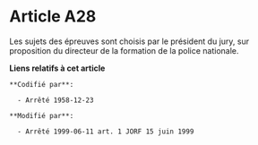 # Article A28

Les sujets des épreuves sont choisis par le président du jury, sur proposition du directeur de la formation de la police
nationale.

**Liens relatifs à cet article**

	**Codifié par**:

	  - Arrêté 1958-12-23

	**Modifié par**:

	  - Arrêté 1999-06-11 art. 1 JORF 15 juin 1999
